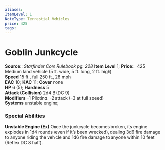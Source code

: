 ```yaml
---
aliases: 
ItemLevel: 1
NoteType: Terrestial Vehicles
price: 425
tags: 
---
```


# Goblin Junkcycle

**Source**:: _Starfinder Core Rulebook pg. 228_ 
**Item Level** 1;
**Price**::  425  
Medium land vehicle (5 ft. wide, 5 ft. long, 2 ft. high)  
**Speed** 15 ft., full 250 ft., 28 mph  
**EAC** 10; **KAC** 11; **Cover** none  
**HP** 6 (5); **Hardness** 5  
**Attack (Collision)** 2d4 B (DC 9)  
**Modifiers** –1 Piloting, -2 attack (–3 at full speed)  
**Systems** unstable engine;  

### Special Abilities

**Unstable Engine (Ex)** Once the junkcycle becomes broken, its engine explodes in 1d4 rounds (even if it’s been wrecked), dealing 3d6 fire damage to anyone riding the vehicle and 1d6 fire damage to anyone within 10 feet (Reflex DC 8 half).
